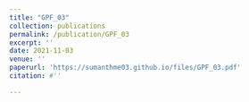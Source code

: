 ```yaml
---
title: "GPF_03"
collection: publications
permalink: /publication/GPF_03
excerpt: ''
date: 2021-11-03
venue: ''
paperurl: 'https://sumanthme03.github.io/files/GPF_03.pdf'
citation: #''

---
```


[Download paper here]: (https://sumanthme03.github.io/files/GPF_03.pdf)







